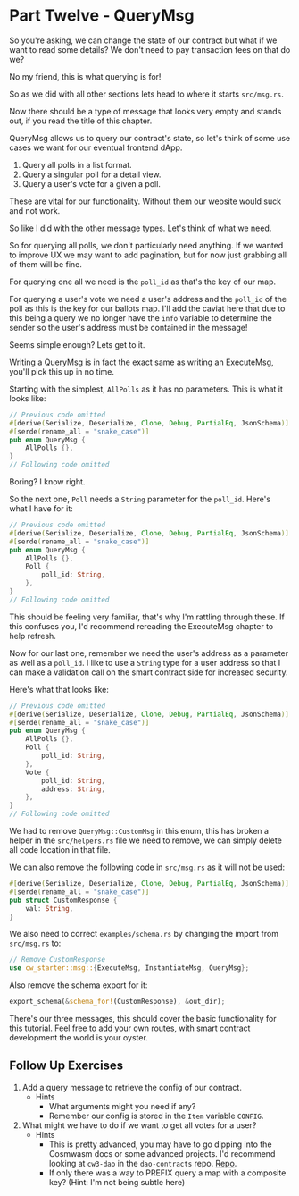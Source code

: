 # Part Twelve - QueryMsg

So you're asking, we can change the state of our contract but what if we want to read some details?
We don't need to pay transaction fees on that do we?

No my friend, this is what querying is for!

So as we did with all other sections lets head to where it starts `src/msg.rs`.

Now there should be a type of message that looks very empty and stands out, if you read the title of this chapter.

QueryMsg allows us to query our contract's state, so let's think of some use cases we want for our eventual frontend dApp.

1. Query all polls in a list format.
2. Query a singular poll for a detail view.
3. Query a user's vote for a given a poll.

These are vital for our functionality. Without them our website would suck and not work.

So like I did with the other message types. Let's think of what we need.

So for querying all polls, we don't particularly need anything. If we wanted to improve UX we may want to add pagination, but for now just grabbing all of them will be fine.

For querying one all we need is the `poll_id` as that's the key of our map.

For querying a user's vote we need a user's address and the `poll_id` of the poll as this is the key for our ballots map. I'll add the caviat here that due to this being a query we no longer have the `info` variable to determine the sender so the user's address must be contained in the message!

Seems simple enough? Lets get to it.

Writing a QueryMsg is in fact the exact same as writing an ExecuteMsg, you'll pick this up in no time.

Starting with the simplest, `AllPolls` as it has no parameters. This is what it looks like:

```rust
// Previous code omitted
#[derive(Serialize, Deserialize, Clone, Debug, PartialEq, JsonSchema)]
#[serde(rename_all = "snake_case")]
pub enum QueryMsg {
    AllPolls {},
}
// Following code omitted
```

Boring? I know right.

So the next one, `Poll` needs a `String` parameter for the `poll_id`. Here's what I have for it:

```rust
// Previous code omitted
#[derive(Serialize, Deserialize, Clone, Debug, PartialEq, JsonSchema)]
#[serde(rename_all = "snake_case")]
pub enum QueryMsg {
    AllPolls {},
    Poll {
        poll_id: String,
    },
}
// Following code omitted
```

This should be feeling very familiar, that's why I'm rattling through these. If this confuses you, I'd recommend rereading the ExecuteMsg chapter to help refresh.

Now for our last one, remember we need the user's address as a parameter as well as a `poll_id`. I like to use a `String` type for a user address so that I can make a validation call on the smart contract side for increased security.

Here's what that looks like:

```rust
// Previous code omitted
#[derive(Serialize, Deserialize, Clone, Debug, PartialEq, JsonSchema)]
#[serde(rename_all = "snake_case")]
pub enum QueryMsg {
    AllPolls {},
    Poll {
        poll_id: String,
    },
    Vote {
        poll_id: String,
        address: String,
    },
}
// Following code omitted
```

We had to remove `QueryMsg::CustomMsg` in this enum, this has broken a helper in the `src/helpers.rs` file we need to remove, we can simply delete all code location in that file.

We can also remove the following code in `src/msg.rs` as it will not be used:

```rust
#[derive(Serialize, Deserialize, Clone, Debug, PartialEq, JsonSchema)]
#[serde(rename_all = "snake_case")]
pub struct CustomResponse {
    val: String,
}
```

We also need to correct `examples/schema.rs` by changing the import from `src/msg.rs` to:

```rust
// Remove CustomResponse
use cw_starter::msg::{ExecuteMsg, InstantiateMsg, QueryMsg};
```

Also remove the schema export for it:

```rust
export_schema(&schema_for!(CustomResponse), &out_dir);
```

There's our three messages, this should cover the basic functionality for this tutorial. Feel free to add your own routes, with smart contract development the world is your oyster.

## Follow Up Exercises

1. Add a query message to retrieve the config of our contract.
    - Hints
        - What arguments might you need if any?
        - Remember our config is stored in the `Item` variable `CONFIG`.
2. What might we have to do if we want to get all votes for a user?
    - Hints
        - This is pretty advanced, you may have to go dipping into the Cosmwasm docs or some advanced projects. I'd recommend looking at `cw3-dao` in the `dao-contracts` repo. [Repo](https://github.com/DA0-DA0/dao-contracts/tree/main/contracts/cw3-dao).
        - If only there was a way to PREFIX query a map with a composite key? (Hint: I'm not being subtle here)
